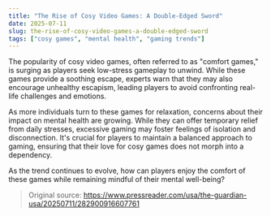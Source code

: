 ```yaml
---
title: "The Rise of Cosy Video Games: A Double-Edged Sword"
date: 2025-07-11
slug: the-rise-of-cosy-video-games-a-double-edged-sword
tags: ["cosy games", "mental health", "gaming trends"]
---
```


The popularity of cosy video games, often referred to as "comfort games," is surging as players seek low-stress gameplay to unwind. While these games provide a soothing escape, experts warn that they may also encourage unhealthy escapism, leading players to avoid confronting real-life challenges and emotions.

As more individuals turn to these games for relaxation, concerns about their impact on mental health are growing. While they can offer temporary relief from daily stresses, excessive gaming may foster feelings of isolation and disconnection. It's crucial for players to maintain a balanced approach to gaming, ensuring that their love for cosy games does not morph into a dependency.

As the trend continues to evolve, how can players enjoy the comfort of these games while remaining mindful of their mental well-being?
> Original source: https://www.pressreader.com/usa/the-guardian-usa/20250711/282900916607761